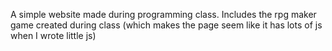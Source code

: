 A simple website made during programming class. Includes the rpg maker game created during class (which makes the page seem like it has lots of js when I wrote little js)
